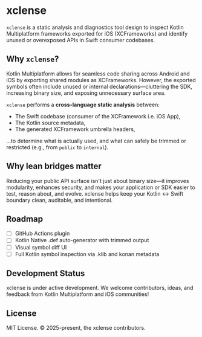 # xclense

`xclense` is a static analysis and diagnostics tool design to inspect Kotlin Multiplatform frameworks exported
for iOS (XCFrameworks) and identify unused or overexposed APIs in Swift consumer codebases.

## Why `xclense`?

Kotlin Multiplatform allows for seamless code sharing across Android and iOS by exporting shared modules as XCFrameworks.
However, the exported symbols often include unused or internal declarations—cluttering the SDK, increasing binary size, and exposing unnecessary surface area.

`xclense` performs a **cross-language static analysis** between:
- The Swift codebase (consumer of the XCFramework i.e. iOS App),
- The Kotlin source metadata,
- The generated XCFramework umbrella headers,

...to determine what is actually used, and what can safely be trimmed or restricted (e.g., from `public` to `internal`).

## Why lean bridges matter

Reducing your public API surface isn't just about binary size—it improves modularity, enhances security,
and makes your application or SDK easier to test, reason about, and evolve. xclense helps keep your Kotlin ↔ Swift boundary clean, auditable, and intentional.

## Roadmap

- [ ] GitHub Actions plugin
- [ ] Kotlin Native .def auto-generator with trimmed output
- [ ] Visual symbol diff UI
- [ ] Full Kotlin symbol inspection via .klib and konan metadata

## Development Status

xclense is under active development. We welcome contributors, ideas, and feedback from Kotlin Multiplatform
and iOS communities!

## License

MIT License. © 2025-present, the xclense contributors.
